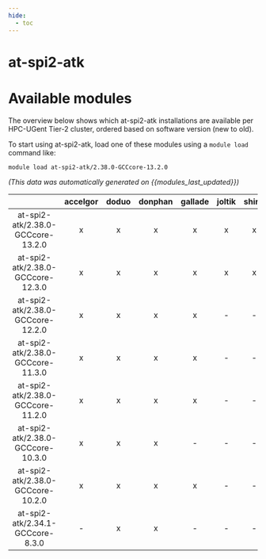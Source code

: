 ```yaml
---
hide:
  - toc
---
```


at-spi2-atk
===========

# Available modules


The overview below shows which at-spi2-atk installations are available per HPC-UGent Tier-2 cluster, ordered based on software version (new to old).

To start using at-spi2-atk, load one of these modules using a `module load` command like:

```shell
module load at-spi2-atk/2.38.0-GCCcore-13.2.0
```

*(This data was automatically generated on {{modules_last_updated}})*  

| |accelgor|doduo|donphan|gallade|joltik|shinx|skitty|
| :---: | :---: | :---: | :---: | :---: | :---: | :---: | :---: |
|at-spi2-atk/2.38.0-GCCcore-13.2.0|x|x|x|x|x|x|x|
|at-spi2-atk/2.38.0-GCCcore-12.3.0|x|x|x|x|x|x|x|
|at-spi2-atk/2.38.0-GCCcore-12.2.0|x|x|x|x|-|-|-|
|at-spi2-atk/2.38.0-GCCcore-11.3.0|x|x|x|x|-|-|-|
|at-spi2-atk/2.38.0-GCCcore-11.2.0|x|x|x|x|-|-|-|
|at-spi2-atk/2.38.0-GCCcore-10.3.0|x|x|x|-|-|-|-|
|at-spi2-atk/2.38.0-GCCcore-10.2.0|x|x|x|x|-|-|-|
|at-spi2-atk/2.34.1-GCCcore-8.3.0|-|x|x|-|-|-|-|
